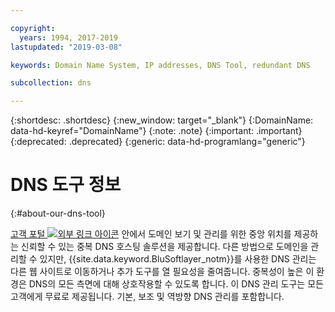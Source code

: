 ```yaml
---

copyright:
  years: 1994, 2017-2019
lastupdated: "2019-03-08"

keywords: Domain Name System, IP addresses, DNS Tool, redundant DNS

subcollection: dns

---
```



{:shortdesc: .shortdesc}
{:new_window: target="_blank"}
{:DomainName: data-hd-keyref="DomainName"}
{:note: .note}
{:important: .important}
{:deprecated: .deprecated}
{:generic: data-hd-programlang="generic"}

# DNS 도구 정보
{:#about-our-dns-tool}

[고객 포털 ![외부 링크 아이콘](../../icons/launch-glyph.svg "외부 링크 아이콘")](https://control.softlayer.com/network/dns/list) 안에서 도메인 보기 및 관리를 위한 중앙 위치를 제공하는 신뢰할 수 있는 중복 DNS 호스팅 솔루션을 제공합니다. 다른 방법으로 도메인을 관리할 수 있지만, {{site.data.keyword.BluSoftlayer_notm}}를 사용한 DNS 관리는 다른 웹 사이트로 이동하거나 추가 도구를 열 필요성을 줄여줍니다. 중복성이 높은 이 환경은 DNS의 모든 측면에 대해 상호작용할 수 있도록 합니다. 이 DNS 관리 도구는 모든 고객에게 무료로 제공됩니다. 기본, 보조 및 역방향 DNS 관리를 포함합니다.



